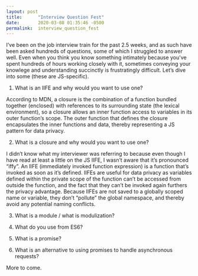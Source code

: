 ```yaml
---
layout: post
title:      "Interview Question Fest"
date:       2020-03-08 01:35:46 -0500
permalink:  interview_question_fest
---
```



I’ve been on the job interview train for the past 2.5 weeks, and as such have been asked hundreds of questions, some of which I struggled to answer well. Even when you think you know something intimately because you've spent hundreds of hours working closely with it, sometimes conveying your knowlege and understanding succinctly is frustratingly difficult. Let’s dive into some (these are JS-specific).

1. What is an IIFE and why would you want to use one?

<p>
According to MDN, a closure is the combination of a function bundled together (enclosed) with references to its surrounding state (the lexical environment), so a closure allows an inner function access to variables in its outer function’s scope. The outer function that defines the closure encapsulates the inner functions and data, thereby representing a JS pattern for data privacy.
</p>

2. What is a closure and why would you want to use one?

<p>
I didn’t know what my interviewer was referring to because even though I have read at least a little on the JS IIFE, I wasn’t aware that it’s pronounced “iffy”. An IIFE (immediately invoked function expression) is a function that’s invoked as soon as it’s defined. IIFEs are useful for data privacy as variables defined within the private scope of the function can’t be accessed from outside the function, and the fact that they can’t be invoked again furthers the privacy advantage. Because IIFEs are not saved to a globally scoped name or variable, they don’t “pollute” the global namespace, and thereby avoid any potential naming conflicts.
</p>

3. What is a module / what is modulization?

4. What do you use from ES6?

5. What is a promise?

6. What is an alternative to using promises to handle asynchronous requests?

More to come.

